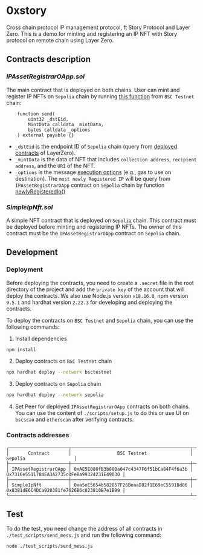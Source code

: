 # 0xstory
Cross chain protocol IP management protocol, ft Story Protocol and Layer Zero.
This is a demo for minting and registering an IP NFT with Story protocol on remote chain using Layer Zero.

## Contracts description

### *IPAssetRegistrarOApp.sol*
The main contract that is deployed on both chains. User can mint and register IP NFTs on `Sepolia` chain by running [this function](https://testnet.bscscan.com/address/0xAE5E080fB3b880a047c4347F6f51bCa84F4f6a3b#writeContract#F3) from `BSC Testnet` chain:
```solidity
    function send(
        uint32 _dstEid,
        MintData calldata _mintData,
        bytes calldata _options
    ) external payable {}
```
- `_dstEid` is the endpoint ID of `Sepolia` chain (query from [deployed contracts](https://docs.layerzero.network/v2/developers/evm/technical-reference/deployed-contracts) of LayerZero).
- `_mintData` is the data of NFT that includes `collection address`, `recipient address`, and the `URI` of the NFT.
- `_options` is the message [execution options](https://docs.layerzero.network/v2/developers/evm/gas-settings/options) (e.g., gas to use on destination).
The `most newly Registered IP` will be query from `IPAssetRegistrarOApp` contract on `Sepolia` chain by function [newlyRegisteredIp()](https://eth-sepolia.blockscout.com/address/0x7316e5511784EA3A2735c0Fe8a99324231E49030?tab=read_contract#03b708a7)

### *SimpleIpNft.sol*
A simple NFT contract that is deployed on `Sepolia` chain. This contract must be deployed before minting and registering IP NFTs. The owner of this contract must be the `IPAssetRegistrarOApp` contract on `Sepolia` chain.

## Development
### Deployment
Before deploying the contracts, you need to create a `.secret` file in the root directory of the project and add the `private key` of the account that will deploy the contracts. We also use Node.js version `v18.16.0`, npm version `9.5.1` and hardhat version `2.22.3` for developing and deploying the contracts.

To deploy the contracts on `BSC Testnet` and `Sepolia` chain, you can use the following commands:
1. Install dependencies
```bash
npm install
```
2. Deploy contracts on `BSC Testnet` chain
```bash
npx hardhat deploy --network bsctestnet
```
3. Deploy contracts on `Sepolia` chain
```bash
npx hardhat deploy --network sepolia
```
4. Set Peer for deployed `IPAssetRegistrarOApp` contracts on both chains. You can use the content of `./scripts/setup.js` to do this or use UI on `bscscan` and `etherscan` after verifying contracts.

### Contracts addresses
```
┌──────────────────────┬────────────────────────────────────────────┬────────────────────────────────────────────┐
│       Contract       │                 BSC Testnet                │                   Sepolia                  │
├──────────────────────┼────────────────────────────────────────────┼────────────────────────────────────────────┤
│ IPAssetRegistrarOApp │ 0xAE5E080fB3b880a047c4347F6f51bCa84F4f6a3b │ 0x7316e5511784EA3A2735c0Fe8a99324231E49030 │
├──────────────────────┼────────────────────────────────────────────┼────────────────────────────────────────────┤
│ SimpleIpNft          │ 0xa5eE5654b582857F26BeaaD82f1E69eC5591Bd86 │ 0x8381dE6C4DCa920381fe7626B6c823810B7e1B99 │
└──────────────────────┴────────────────────────────────────────────┴────────────────────────────────────────────┘
```

## Test
To do the test, you need change the address of all contracts in `./test_scripts/send_mess.js` and run the following command:
```bash
node ./test_scripts/send_mess.js
```